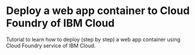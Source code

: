 # Deploy a web app container to Cloud Foundry of IBM Cloud
Tutorial to learn how to deploy (step by step) a web app container using Cloud Foundry service of IBM Cloud.
